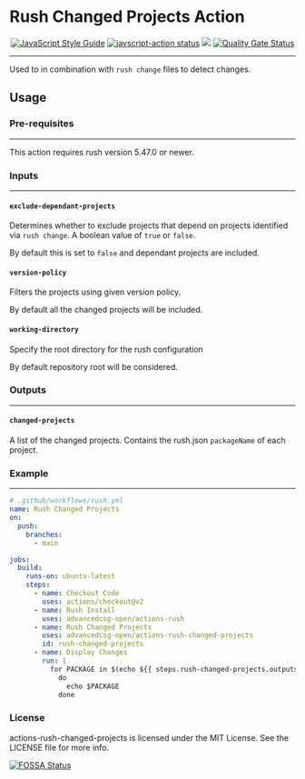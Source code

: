 # Rush Changed Projects Action
<p align="center">
  <a href="https://standardjs.com"><img alt="JavaScript Style Guide" src="https://img.shields.io/badge/code_style-standard-brightgreen.svg"></a>
  <a href="https://github.com/advancedcsg-open/actions-rush-changed-projects/actions"><img alt="javscript-action status" src="https://github.com/advancedcsg-open/actions-rush-changed-projects/workflows/units-test/badge.svg"></a>
<a href="https://app.fossa.com/projects/git%2Bgithub.com%2Fadvancedcsg-open%2Factions-rush-changed-projects?ref=badge_shield" alt="FOSSA Status"><img src="https://app.fossa.com/api/projects/git%2Bgithub.com%2Fadvancedcsg-open%2Factions-rush-changed-projects.svg?type=shield"/></a>
  <a href="https://sonarcloud.io/dashboard?id=advancedcsg-open_actions-rush-changed-projects"><img alt="Quality Gate Status" src="https://sonarcloud.io/api/project_badges/measure?project=advancedcsg-open_actions-rush-changed-projects&metric=alert_status"></a>
</p>

---

Used to in combination with `rush change` files to detect changes.

## Usage

### Pre-requisites
---
This action requires rush version 5.47.0 or newer.

### Inputs
---
#### `exclude-dependant-projects`
Determines whether to exclude projects that depend on projects identified via `rush change`. A boolean value of `true` or `false`.

By default this is set to `false` and dependant projects are included.

#### `version-policy`
Filters the projects using given version policy.

By default all the changed projects will be included.

#### `working-directory`
Specify the root directory for the rush configuration

By default repository root will be considered.
### Outputs
---
#### `changed-projects`
A list of the changed projects. Contains the rush.json `packageName` of each project.

### Example
---
```yaml
# .github/workflows/rush.yml
name: Rush Changed Projects
on:
  push:
    branches:
      - main

jobs:
  build:
    runs-on: ubuntu-latest
    steps:
      - name: Checkout Code
        uses: actions/checkout@v2
      - name: Rush Install
        uses: advancedcsg-open/actions-rush
      - name: Rush Changed Projects
        uses: advancedcsg-open/actions-rush-changed-projects
        id: rush-changed-projects
      - name: Display Changes
        run: |
          for PACKAGE in $(echo ${{ steps.rush-changed-projects.outputs.changed-projects}} | jq -r .[])
            do
              echo $PACKAGE
            done
```

### License

actions-rush-changed-projects is licensed under the MIT License. See the LICENSE file for more info.

[![FOSSA Status](https://app.fossa.com/api/projects/git%2Bgithub.com%2Fadvancedcsg-open%2Factions-rush-changed-projects.svg?type=large)](https://app.fossa.com/projects/git%2Bgithub.com%2Fadvancedcsg-open%2Factions-rush-changed-projects?ref=badge_large)